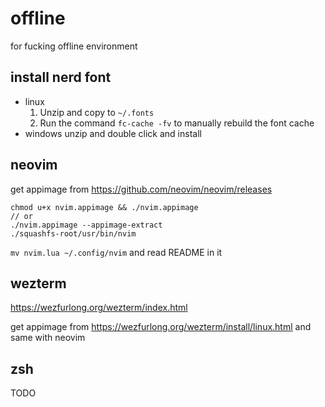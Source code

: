 # offline
for fucking offline environment

## install nerd font
- linux
    1. Unzip and copy to `~/.fonts`
    2. Run the command `fc-cache -fv` to manually rebuild the font cache
- windows
    unzip and double click and install

## neovim

get appimage from https://github.com/neovim/neovim/releases
```
chmod u+x nvim.appimage && ./nvim.appimage
// or
./nvim.appimage --appimage-extract
./squashfs-root/usr/bin/nvim
```

`mv nvim.lua ~/.config/nvim` and read README in it

## wezterm

https://wezfurlong.org/wezterm/index.html

get appimage from https://wezfurlong.org/wezterm/install/linux.html
and same with neovim

## zsh
TODO
